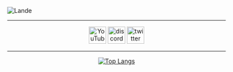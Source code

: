 ![Lande](https://i.imgur.com/1Y9hOem.gif)

----------

<div style="text-align: center">

[<img src='https://cdn.jsdelivr.net/npm/simple-icons@3.0.1/icons/youtube.svg' alt='YouTube' height='40'>](https://www.youtube.com/channel/landee)  [<img src='https://cdn.jsdelivr.net/npm/simple-icons@3.0.1/icons/discord.svg' alt='discord' height='40'>](https://discord.gg/GGyRPye)  [<img src='https://cdn.jsdelivr.net/npm/simple-icons@3.0.1/icons/twitter.svg' alt='twitter' height='40'>](https://twitter.com/landee_)  

----------

[![Top Langs](https://github-readme-stats.vercel.app/api/top-langs/?username=laande)](https://github.com/anuraghazra/github-readme-stats)

</div>
